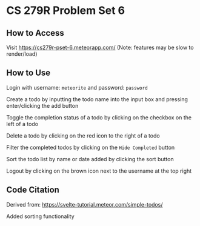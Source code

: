 # CS 279R Problem Set 6

## How to Access

Visit https://cs279r-pset-6.meteorapp.com/ (Note: features may be slow to render/load)

## How to Use

Login with username: `meteorite` and password: `password`

Create a todo by inputting the todo name into the input box and pressing enter/clicking the add button

Toggle the completion status of a todo by clicking on the checkbox on the left of a todo

Delete a todo by clicking on the red icon to the right of a todo

Filter the completed todos by clicking on the `Hide Completed` button

Sort the todo list by name or date added by clicking the sort button

Logout by clicking on the brown icon next to the username at the top right

## Code Citation

Derived from: https://svelte-tutorial.meteor.com/simple-todos/

Added sorting functionality
